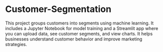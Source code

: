 # Customer-Segmentation
This project groups customers into segments using machine learning. It includes a Jupyter Notebook for model training and a Streamlit app where you can upload data, see customer segments, and view charts. It helps businesses understand customer behavior and improve marketing strategies.
